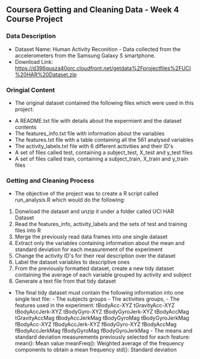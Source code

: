 ## Coursera Getting and Cleaning Data - Week 4 Course Project

### Data Description

- Dataset Name: Human Activity Reconition - Data collected from the accelerometers from the Samsung Galaxy S smartphone.
- Download Link: https://d396qusza40orc.cloudfront.net/getdata%2Fprojectfiles%2FUCI%20HAR%20Dataset.zip

### Oringial Content

* The original dataset contained the following files which were used in this project:
- A README.txt file with details about the expermient and the dataset contents
- The features_info.txt file with information about the variables
- The features.txt file with a table containing all the 561 analysed variables
- The activity_labels.txt file with 6 different activities and their ID's
- A set of files called test, containing a subject_test, X_test and y_test files
- A set of files called train, containing a subject_train, X_train and y_train files

### Getting and Cleaning Process

* The objective of the project was to create a R script called run_analysis.R which would do the following:
1. Donwload the dataset and unzip it under a folder called UCI HAR Dataset
2. Read the features_info, activity_labels and the sets of test and training files into R
3. Merge the previously read data frames into one single dataset
4. Extract only the variables containing information about the mean and standard deviation for each measurement of the experiment
5. Change the activity ID's for their real description over the dataset
6. Label the dataset variables to descriptive ones
7. From the previously formatted dataset, create a new tidy dataset containing the average of each variable grouped by activity and subject
8. Generate a text file from that tidy dataset

* The final tidy dataset must contain the following information into one single text file:
        - The subjects groups
        - The activities groups,
        - The features used in the experiment:
                tBodyAcc-XYZ
                tGravityAcc-XYZ
                tBodyAccJerk-XYZ
                tBodyGyro-XYZ
                tBodyGyroJerk-XYZ
                tBodyAccMag
                tGravityAccMag
                tBodyAccJerkMag
                tBodyGyroMag
                tBodyGyroJerkMag
                fBodyAcc-XYZ
                fBodyAccJerk-XYZ
                fBodyGyro-XYZ
                fBodyAccMag
                fBodyAccJerkMag
                fBodyGyroMag
                fBodyGyroJerkMag
        - The means and standard deviation measurements previously selected for each feature:
                mean(): Mean value
                meanFreq(): Weighted average of the frequency components to obtain a mean frequency
                std(): Standard deviation
